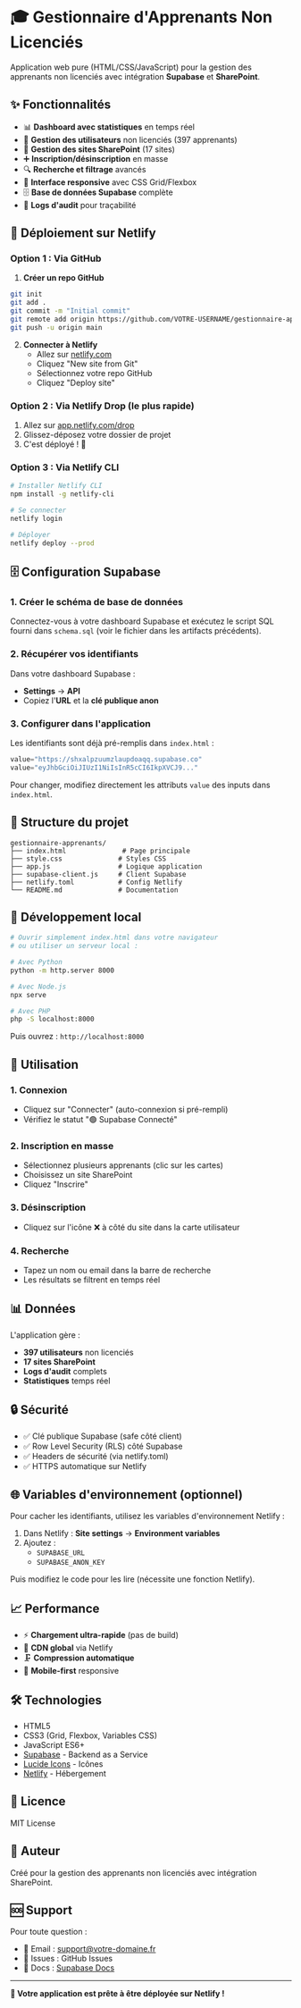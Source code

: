 # 🎓 Gestionnaire d'Apprenants Non Licenciés

Application web pure (HTML/CSS/JavaScript) pour la gestion des apprenants non licenciés avec intégration **Supabase** et **SharePoint**.

## ✨ Fonctionnalités

- 📊 **Dashboard avec statistiques** en temps réel
- 👥 **Gestion des utilisateurs** non licenciés (397 apprenants)
- 🏢 **Gestion des sites SharePoint** (17 sites)
- ➕ **Inscription/désinscription** en masse
- 🔍 **Recherche et filtrage** avancés
- 📱 **Interface responsive** avec CSS Grid/Flexbox
- 🗄️ **Base de données Supabase** complète
- 🔐 **Logs d'audit** pour traçabilité

## 🚀 Déploiement sur Netlify

### Option 1 : Via GitHub

1. **Créer un repo GitHub**
```bash
git init
git add .
git commit -m "Initial commit"
git remote add origin https://github.com/VOTRE-USERNAME/gestionnaire-apprenants.git
git push -u origin main
```

2. **Connecter à Netlify**
   - Allez sur [netlify.com](https://netlify.com)
   - Cliquez "New site from Git"
   - Sélectionnez votre repo GitHub
   - Cliquez "Deploy site"

### Option 2 : Via Netlify Drop (le plus rapide)

1. Allez sur [app.netlify.com/drop](https://app.netlify.com/drop)
2. Glissez-déposez votre dossier de projet
3. C'est déployé ! 🎉

### Option 3 : Via Netlify CLI

```bash
# Installer Netlify CLI
npm install -g netlify-cli

# Se connecter
netlify login

# Déployer
netlify deploy --prod
```

## 🗄️ Configuration Supabase

### 1. Créer le schéma de base de données

Connectez-vous à votre dashboard Supabase et exécutez le script SQL fourni dans `schema.sql` (voir le fichier dans les artifacts précédents).

### 2. Récupérer vos identifiants

Dans votre dashboard Supabase :
- **Settings** → **API**
- Copiez l'**URL** et la **clé publique anon**

### 3. Configurer dans l'application

Les identifiants sont déjà pré-remplis dans `index.html` :
```javascript
value="https://shxalpzuumzlaupdoaqq.supabase.co"
value="eyJhbGciOiJIUzI1NiIsInR5cCI6IkpXVCJ9..."
```

Pour changer, modifiez directement les attributs `value` des inputs dans `index.html`.

## 📁 Structure du projet

```
gestionnaire-apprenants/
├── index.html              # Page principale
├── style.css              # Styles CSS
├── app.js                 # Logique application
├── supabase-client.js     # Client Supabase
├── netlify.toml           # Config Netlify
└── README.md              # Documentation
```

## 🔧 Développement local

```bash
# Ouvrir simplement index.html dans votre navigateur
# ou utiliser un serveur local :

# Avec Python
python -m http.server 8000

# Avec Node.js
npx serve

# Avec PHP
php -S localhost:8000
```

Puis ouvrez : `http://localhost:8000`

## 🎯 Utilisation

### 1. Connexion
- Cliquez sur "Connecter" (auto-connexion si pré-rempli)
- Vérifiez le statut "🟢 Supabase Connecté"

### 2. Inscription en masse
- Sélectionnez plusieurs apprenants (clic sur les cartes)
- Choisissez un site SharePoint
- Cliquez "Inscrire"

### 3. Désinscription
- Cliquez sur l'icône ❌ à côté du site dans la carte utilisateur

### 4. Recherche
- Tapez un nom ou email dans la barre de recherche
- Les résultats se filtrent en temps réel

## 📊 Données

L'application gère :
- **397 utilisateurs** non licenciés
- **17 sites SharePoint**
- **Logs d'audit** complets
- **Statistiques** temps réel

## 🔒 Sécurité

- ✅ Clé publique Supabase (safe côté client)
- ✅ Row Level Security (RLS) côté Supabase
- ✅ Headers de sécurité (via netlify.toml)
- ✅ HTTPS automatique sur Netlify

## 🌐 Variables d'environnement (optionnel)

Pour cacher les identifiants, utilisez les variables d'environnement Netlify :

1. Dans Netlify : **Site settings** → **Environment variables**
2. Ajoutez :
   - `SUPABASE_URL`
   - `SUPABASE_ANON_KEY`

Puis modifiez le code pour les lire (nécessite une fonction Netlify).

## 📈 Performance

- ⚡ **Chargement ultra-rapide** (pas de build)
- 🎯 **CDN global** via Netlify
- 🗜️ **Compression automatique**
- 📱 **Mobile-first** responsive

## 🛠️ Technologies

- HTML5
- CSS3 (Grid, Flexbox, Variables CSS)
- JavaScript ES6+
- [Supabase](https://supabase.com) - Backend as a Service
- [Lucide Icons](https://lucide.dev) - Icônes
- [Netlify](https://netlify.com) - Hébergement

## 📝 Licence

MIT License

## 👤 Auteur

Créé pour la gestion des apprenants non licenciés avec intégration SharePoint.

## 🆘 Support

Pour toute question :
- 📧 Email : support@votre-domaine.fr
- 🐛 Issues : GitHub Issues
- 📖 Docs : [Supabase Docs](https://supabase.com/docs)

---

**🎉 Votre application est prête à être déployée sur Netlify !**
